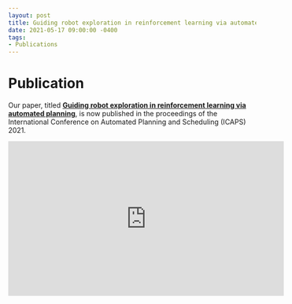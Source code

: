 ```yaml
---
layout: post
title: Guiding robot exploration in reinforcement learning via automated planning
date: 2021-05-17 09:00:00 -0400
tags:
- Publications
---
```


# Publication
Our paper, titled **[Guiding robot exploration in reinforcement learning via automated planning](https://www.aaai.org/ojs/index.php/ICAPS/article/view/10316)**, is now published in the proceedings of the International Conference on Automated Planning and Scheduling (ICAPS) 2021.

<iframe width="560" height="315" src="https://www.youtube.com/embed/ZMP3p4ayhXM" frameborder="0" allow="accelerometer; autoplay; clipboard-write; encrypted-media; gyroscope; picture-in-picture" allowfullscreen></iframe>